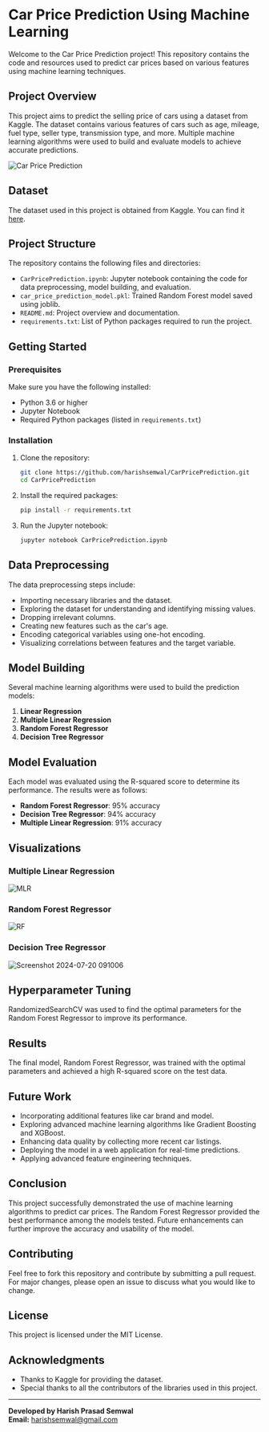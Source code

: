 # Car Price Prediction Using Machine Learning

Welcome to the Car Price Prediction project! This repository contains the code and resources used to predict car prices based on various features using machine learning techniques.

## Project Overview

This project aims to predict the selling price of cars using a dataset from Kaggle. The dataset contains various features of cars such as age, mileage, fuel type, seller type, transmission type, and more. Multiple machine learning algorithms were used to build and evaluate models to achieve accurate predictions.

![Car Price Prediction](https://github.com/user-attachments/assets/84a9af96-c8b6-406d-8ca9-0c8a83e735d5)

## Dataset

The dataset used in this project is obtained from Kaggle. You can find it [here](https://www.kaggle.com/nehalbirla/vehicle-dataset-from-cardekho).

## Project Structure

The repository contains the following files and directories:

- `CarPricePrediction.ipynb`: Jupyter notebook containing the code for data preprocessing, model building, and evaluation.
- `car_price_prediction_model.pkl`: Trained Random Forest model saved using joblib.
- `README.md`: Project overview and documentation.
- `requirements.txt`: List of Python packages required to run the project.

## Getting Started

### Prerequisites

Make sure you have the following installed:

- Python 3.6 or higher
- Jupyter Notebook
- Required Python packages (listed in `requirements.txt`)

### Installation

1. Clone the repository:
    ```bash
    git clone https://github.com/harishsemwal/CarPricePrediction.git
    cd CarPricePrediction
    ```

2. Install the required packages:
    ```bash
    pip install -r requirements.txt
    ```

3. Run the Jupyter notebook:
    ```bash
    jupyter notebook CarPricePrediction.ipynb
    ```

## Data Preprocessing

The data preprocessing steps include:

- Importing necessary libraries and the dataset.
- Exploring the dataset for understanding and identifying missing values.
- Dropping irrelevant columns.
- Creating new features such as the car's age.
- Encoding categorical variables using one-hot encoding.
- Visualizing correlations between features and the target variable.

## Model Building

Several machine learning algorithms were used to build the prediction models:

1. **Linear Regression**
2. **Multiple Linear Regression**
3. **Random Forest Regressor**
4. **Decision Tree Regressor**

## Model Evaluation

Each model was evaluated using the R-squared score to determine its performance. The results were as follows:

- **Random Forest Regressor**: 95% accuracy
- **Decision Tree Regressor**: 94% accuracy
- **Multiple Linear Regression**: 91% accuracy

## Visualizations

### Multiple Linear Regression
![MLR](https://github.com/user-attachments/assets/6c590ee4-3af9-49a7-bc26-1481085f81e6)

### Random Forest Regressor
![RF](https://github.com/user-attachments/assets/bf2f39b3-5e2f-423c-8a71-1708f2565716)

### Decision Tree Regressor
![Screenshot 2024-07-20 091006](https://github.com/user-attachments/assets/21b67108-42a8-446c-a511-2dbb7457964d)

## Hyperparameter Tuning

RandomizedSearchCV was used to find the optimal parameters for the Random Forest Regressor to improve its performance.

## Results

The final model, Random Forest Regressor, was trained with the optimal parameters and achieved a high R-squared score on the test data.

## Future Work

- Incorporating additional features like car brand and model.
- Exploring advanced machine learning algorithms like Gradient Boosting and XGBoost.
- Enhancing data quality by collecting more recent car listings.
- Deploying the model in a web application for real-time predictions.
- Applying advanced feature engineering techniques.

## Conclusion

This project successfully demonstrated the use of machine learning algorithms to predict car prices. The Random Forest Regressor provided the best performance among the models tested. Future enhancements can further improve the accuracy and usability of the model.

## Contributing

Feel free to fork this repository and contribute by submitting a pull request. For major changes, please open an issue to discuss what you would like to change.

## License

This project is licensed under the MIT License.

## Acknowledgments

- Thanks to Kaggle for providing the dataset.
- Special thanks to all the contributors of the libraries used in this project.

---

**Developed by Harish Prasad Semwal**  
**Email:** harishsemwal@gmail.com
